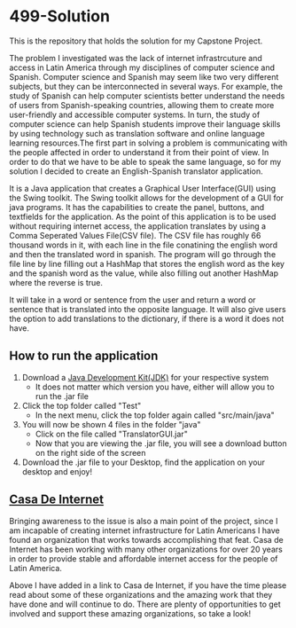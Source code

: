 # 499-Solution

  This is the repository that holds the solution for my Capstone Project. 
  
  The problem I investigated was the lack of internet infrastrcuture and access in Latin America through my disciplines of computer science and Spanish. Computer science and Spanish may seem like two very different subjects, but they can be interconnected in several ways. 
  For example, the study of Spanish can help computer scientists better understand the needs of users from Spanish-speaking countries, allowing them to create more user-friendly and accessible computer systems. In turn, the study of computer science can help Spanish students improve their language skills by using technology such as translation software and online language learning resources.The first part in solving a problem is communicating with the people affected in order to understand it from their point of view. In order to do that we have to be able to speak the same language, so for my solution I decided to create an English-Spanish translator application.
  

  It is a Java application that creates a Graphical User Interface(GUI) using the Swing toolkit. The Swing toolkit allows for the development of a GUI for java programs. 
  It has the capabilities to create the panel, buttons, and textfields for the application.
As the point of this application is to be used without requiring internet access, the application translates by using a Comma Seperated Values File(CSV     file).
The CSV file has roughly 66 thousand words in it, with each line in the file conatining the english word and then the translated word in spanish.
The program will go through the file line by line filling out a HashMap that stores the english word as the key and the spanish word as the value, while also filling out another HashMap where the reverse is true.

   It will take in a word or sentence from the user and return a word or sentence that is translated into the opposite language. It will also give users the option to add translations to the dictionary, if there is a word it does not have.  


  
## How to run the application

1. Download a [Java Development Kit(JDK)](https://www.oracle.com/java/technologies/downloads/) for your respective system
   - It does not matter which version you have, either will allow you to run the .jar file 
2. Click the top folder called "Test"
   - In the next menu, click the top folder again called "src/main/java"
3. You will now be shown 4 files in the folder "java"
   - Click on the file called "TranslatorGUI.jar"
   - Now that you are viewing the .jar file, you will see a download button on the right side of the screen
4. Download the .jar file to your Desktop, find the application on your desktop and enjoy!




## **[Casa De Internet](https://www.lacnic.net/629/2/lacnic/casa-de-internet)**

  Bringing awareness to the issue is also a main point of the project, since I am incapable of creating internet infrastructure for Latin Americans I have found an organization that works towards accomplishing that feat. Casa de Internet has been working with many other organizations for over 20 years in order to provide stable and affordable internet access for the people of Latin America.

  Above I have added in a link to Casa de Internet, if you have the time please read about some of these organizations and the amazing work that they have done and will continue to do. There are plenty of opportunities to get involved and support these amazing organizations, so take a look!
